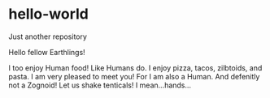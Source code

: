 # hello-world
Just another repository

Hello fellow Earthlings!

I too enjoy Human food! Like Humans do. I enjoy pizza, tacos, zilbtoids, and pasta.
I am very pleased to meet you! For I am also a Human. And defenitly not a Zognoid! Let us shake tenticals! I mean...hands...

